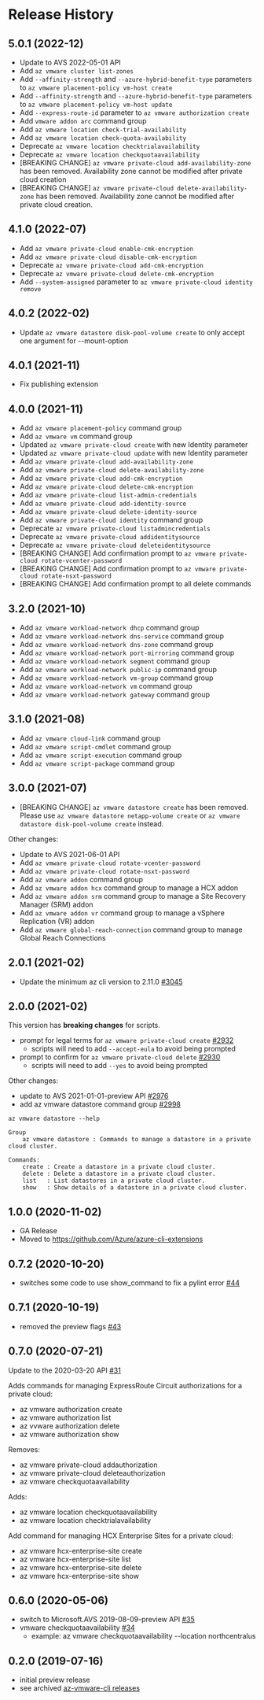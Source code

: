# Release History

## 5.0.1 (2022-12)

- Update to AVS 2022-05-01 API
- Add `az vmware cluster list-zones`
- Add `--affinity-strength` and `--azure-hybrid-benefit-type` parameters to `az vmware placement-policy vm-host create`
- Add `--affinity-strength` and `--azure-hybrid-benefit-type` parameters to `az vmware placement-policy vm-host update`
- Add `--express-route-id` parameter to `az vmware authorization create`
- Add `vmware addon arc` command group
- Add `az vmware location check-trial-availability`
- Add `az vmware location check-quota-availability`
- Deprecate `az vmware location checktrialavailability`
- Deprecate `az vmware location checkquotaavailability`
- [BREAKING CHANGE] `az vmware private-cloud add-availability-zone` has been removed. Availability zone cannot be modified after private cloud creation
- [BREAKING CHANGE] `az vmware private-cloud delete-availability-zone` has been removed. Availability zone cannot be modified after private cloud creation.

## 4.1.0 (2022-07)

- Add `az vmware private-cloud enable-cmk-encryption`
- Add `az vmware private-cloud disable-cmk-encryption`
- Deprecate `az vmware private-cloud add-cmk-encryption`
- Deprecate `az vmware private-cloud delete-cmk-encryption`
- Add `--system-assigned` parameter to `az vmware private-cloud identity remove`

## 4.0.2 (2022-02)

- Update `az vmware datastore disk-pool-volume create` to only accept one argument for --mount-option

## 4.0.1 (2021-11)

- Fix publishing extension

## 4.0.0 (2021-11)

- Add `az vmware placement-policy` command group
- Add `az vmware vm` command group
- Updated `az vmware private-cloud create` with new Identity parameter
- Updated `az vmware private-cloud update` with new Identity parameter
- Add `az vmware private-cloud add-availability-zone`
- Add `az vmware private-cloud delete-availability-zone`
- Add `az vmware private-cloud add-cmk-encryption`
- Add `az vmware private-cloud delete-cmk-encryption`
- Add `az vmware private-cloud list-admin-credentials`
- Add `az vmware private-cloud add-identity-source`
- Add `az vmware private-cloud delete-identity-source`
- Add `az vmware private-cloud identity` command group
- Deprecate `az vmware private-cloud listadmincredentials`
- Deprecate `az vmware private-cloud addidentitysource`
- Deprecate `az vmware private-cloud deleteidentitysource`
- [BREAKING CHANGE] Add confirmation prompt to `az vmware private-cloud rotate-vcenter-password`
- [BREAKING CHANGE] Add confirmation prompt to `az vmware private-cloud rotate-nsxt-password`
- [BREAKING CHANGE] Add confirmation prompt to all delete commands

## 3.2.0 (2021-10)

- Add `az vmware workload-network dhcp` command group
- Add `az vmware workload-network dns-service` command group
- Add `az vmware workload-network dns-zone` command group
- Add `az vmware workload-network port-mirroring` command group
- Add `az vmware workload-network segment` command group
- Add `az vmware workload-network public-ip` command group
- Add `az vmware workload-network vm-group` command group
- Add `az vmware workload-network vm` command group
- Add `az vmware workload-network gateway` command group

## 3.1.0 (2021-08)

- Add `az vmware cloud-link` command group
- Add `az vmware script-cmdlet` command group
- Add `az vmware script-execution` command group
- Add `az vmware script-package` command group

## 3.0.0 (2021-07)

- [BREAKING CHANGE] `az vmware datastore create` has been removed. Please use `az vmware datastore netapp-volume create` or `az vmware datastore disk-pool-volume create` instead.

Other changes:

- Update to AVS 2021-06-01 API
- Add `az vmware private-cloud rotate-vcenter-password`
- Add `az vmware private-cloud rotate-nsxt-password`
- Add `az vmware addon` command group
- Add `az vmware addon hcx` command group to manage a HCX addon
- Add `az vmware addon srm` command group to manage a Site Recovery Manager (SRM) addon
- Add `az vmware addon vr` command group to manage a vSphere Replication (VR) addon
- Add `az vmware global-reach-connection` command group to manage Global Reach Connections

## 2.0.1 (2021-02)

- Update the minimum az cli version to 2.11.0 [#3045](https://github.com/Azure/azure-cli-extensions/issues/3045)

## 2.0.0 (2021-02)

This version has **breaking changes** for scripts.

- prompt for legal terms for `az vmware private-cloud create` [#2932](https://github.com/Azure/azure-cli-extensions/pull/2932)
  - scripts will need to add `--accept-eula` to avoid being prompted
- prompt to confirm for `az vmware private-cloud delete` [#2930](https://github.com/Azure/azure-cli-extensions/pull/2930)
  - scripts will need to add `--yes` to avoid being prompted

Other changes:

- update to AVS 2021-01-01-preview API [#2976](https://github.com/Azure/azure-cli-extensions/pull/2976)
- add az vmware datastore command group [#2998](https://github.com/Azure/azure-cli-extensions/pull/2998)

```
az vmware datastore --help

Group
    az vmware datastore : Commands to manage a datastore in a private cloud cluster.

Commands:
    create : Create a datastore in a private cloud cluster.
    delete : Delete a datastore in a private cloud cluster.
    list   : List datastores in a private cloud cluster.
    show   : Show details of a datastore in a private cloud cluster.
```

## 1.0.0 (2020-11-02)

- GA Release
- Moved to https://github.com/Azure/azure-cli-extensions

## 0.7.2 (2020-10-20)

- switches some code to use show_command to fix a pylint error [#44](https://github.com/Azure/az-vmware-cli/pull/44)

## 0.7.1 (2020-10-19)

- removed the preview flags [#43](https://github.com/Azure/az-vmware-cli/pull/43)

## 0.7.0 (2020-07-21)

Update to the 2020-03-20 API [#31](https://github.com/Azure/az-vmware-cli/pull/31)

Adds commands for managing ExpressRoute Circuit authorizations for a private cloud:

- az vmware authorization create
- az vmware authorization list
- az vvware authorization delete
- az vmware authorization show

Removes:

- az vmware private-cloud addauthorization
- az vmware private-cloud deleteauthorization
- az vmware checkquotaavailability

Adds:

- az vmware location checkquotaavailability
- az vmware location checktrialavailability

Add command for managing HCX Enterprise Sites for a private cloud:

- az vmware hcx-enterprise-site create
- az vmware hcx-enterprise-site list
- az vmware hcx-enterprise-site delete
- az vmware hcx-enterprise-site show

## 0.6.0 (2020-05-06)

- switch to Microsoft.AVS 2019-08-09-preview API [#35](https://github.com/Azure/az-vmware-cli/pull/35)
- vmware checkquotaavailability [#34](https://github.com/Azure/az-vmware-cli/pull/34)
  - example: az vmware checkquotaavailability --location northcentralus

## 0.2.0 (2019-07-16)

- initial preview release
- see archived [az-vmware-cli releases](https://github.com/Azure/az-vmware-cli/releases)
